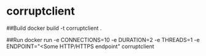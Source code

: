 # corruptclient

##Build
docker build -t corruptclient .


##Run
docker run  -e CONNECTIONS=10 -e DURATION=2 -e THREADS=1 -e ENDPOINT="<Some HTTP/HTTPS endpoint" corruptclient

